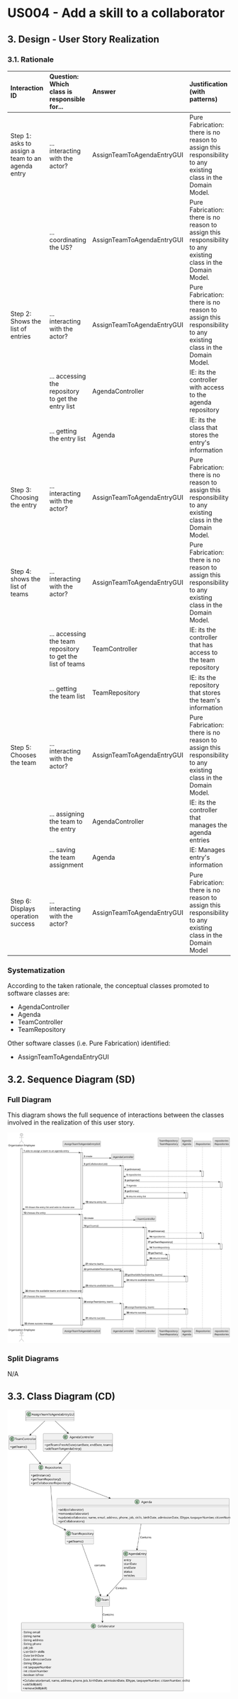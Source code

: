 # US004 - Add a skill to a collaborator

## 3. Design - User Story Realization

### 3.1. Rationale

| Interaction ID                                   | Question: Which class is responsible for...                | Answer                     | Justification (with patterns)                                                                                 |
|:-------------------------------------------------|:-----------------------------------------------------------|:---------------------------|:--------------------------------------------------------------------------------------------------------------|
| Step 1: asks to assign a team to an agenda entry | ... interacting with the actor?                            | AssignTeamToAgendaEntryGUI | Pure Fabrication: there is no reason to assign this responsibility to any existing class in the Domain Model. |
|                                                  | ... coordinating the US?                                   | AssignTeamToAgendaEntryGUI | Pure Fabrication: there is no reason to assign this responsibility to any existing class in the Domain Model. |
| Step 2: Shows the list of entries                | ... interacting with the actor?                            | AssignTeamToAgendaEntryGUI | Pure Fabrication: there is no reason to assign this responsibility to any existing class in the Domain Model. |
|                                                  | ... accessing the repository to get the entry list         | AgendaController           | IE: its the controller with access to the agenda repository                                                   |
|                                                  | ... getting the entry list                                 | Agenda                     | IE: its the class that stores the entry's information                                                         |
| Step 3: Choosing the entry                       | ... interacting with the actor?                            | AssignTeamToAgendaEntryGUI | Pure Fabrication: there is no reason to assign this responsibility to any existing class in the Domain Model. |
| Step 4: shows the list of teams                  | ... interacting with the actor?                            | AssignTeamToAgendaEntryGUI | Pure Fabrication: there is no reason to assign this responsibility to any existing class in the Domain Model. |
|                                                  | ... accessing the team repository to get the list of teams | TeamController             | IE: its the controller that has access to the team repository                                                 |
|                                                  | ... getting the team list                                  | TeamRepository             | IE: its the repository that stores the team's information                                                     |
| Step 5: Chooses the team                         | ... interacting with the actor?                            | AssignTeamToAgendaEntryGUI | Pure Fabrication: there is no reason to assign this responsibility to any existing class in the Domain Model. |
|                                                  | ... assigning the team to the entry                        | AgendaController           | IE: its the controller that manages the agenda entries                                                        |
|                                                  | ... saving the team assignment                             | Agenda                     | IE: Manages entry's information                                                                               |
| Step 6: Displays operation success               | ... interacting with the actor?                            | AssignTeamToAgendaEntryGUI | Pure Fabrication: there is no reason to assign this responsibility to any existing class in the Domain Model  |

### Systematization ##

According to the taken rationale, the conceptual classes promoted to software classes are:

* AgendaController
* Agenda
* TeamController
* TeamRepository

Other software classes (i.e. Pure Fabrication) identified:

* AssignTeamToAgendaEntryGUI

## 3.2. Sequence Diagram (SD)

### Full Diagram

This diagram shows the full sequence of interactions between the classes involved in the realization of this user story.

![Sequence Diagram - Full](svg/us023-sequence-diagram-full.svg)

### Split Diagrams

N/A

## 3.3. Class Diagram (CD)

![Class Diagram](svg/us023-class-diagram.svg)